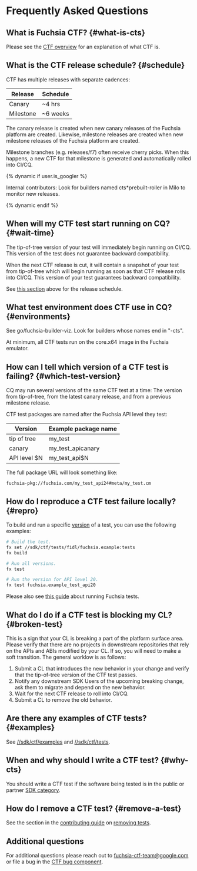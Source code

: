 # Frequently Asked Questions

## What is Fuchsia CTF? {#what-is-cts}

Please see the [CTF overview] for an explanation of what CTF is.

## What is the CTF release schedule? {#schedule}

CTF has multiple releases with separate cadences:

| Release  | Schedule |
|----------|----------|
| Canary   | ~4 hrs   |
| Milestone| ~6 weeks |

The canary release is created when new canary releases of the Fuchsia platform
are created. Likewise, milestone releases are created when new milestone releases
of the Fuchsia platform are created.

Milestone branches (e.g. releases/f7) often receive cherry picks. When this
happens, a new CTF for that milestone is generated and automatically rolled
into CI/CQ.

{% dynamic if user.is_googler %}

Internal contributors: Look for builders named cts*prebuilt-roller in Milo
to monitor new releases.

{% dynamic endif %}

## When will my CTF test start running on CQ? {#wait-time}

The tip-of-tree version of your test will immediately begin running on CI/CQ.
This version of the test does not guarantee backward compatibility.

When the next CTF release is cut, it will contain a snapshot of your test from
tip-of-tree which will begin running as soon as that CTF release rolls into
CI/CQ.  This version of your test guarantees backward compatibility.

See [this section](#schedule) above for the release schedule.

## What test environment does CTF use in CQ? {#environments}

See go/fuchsia-builder-viz. Look for builders whose names end in "-cts".

At minimum, all CTF tests run on the core.x64 image in the Fuchsia emulator.

## How can I tell which version of a CTF test is failing? {#which-test-version}

CQ may run several versions of the same CTF test at a time: The version from
tip-of-tree, from the latest canary release, and from a previous milestone
release.

CTF test packages are named after the Fuchsia API level they test:

| Version | Example package name |
|-|-|
| tip of tree  | my_test |
| canary       | my_test_apicanary |
| API level $N | my_test_api$N |

The full package URL will look something like:

```text
fuchsia-pkg://fuchsia.com/my_test_api24#meta/my_test.cm
```

## How do I reproduce a CTF test failure locally? {#repro}

To build and run a specific [version](#which-test-version) of a test, you can
use the following examples:

```sh
# Build the test.
fx set //sdk/ctf/tests/fidl/fuchsia.example:tests
fx build

# Run all versions.
fx test

# Run the version for API level 20.
fx test fuchsia.example_test_api20
```

Please also see [this guide][run_fuchsia_tests] about running Fuchsia tests.

## What do I do if a CTF test is blocking my CL? {#broken-test}

This is a sign that your CL is breaking a part of the platform surface area.
Please verify that there are no projects in downstream repositories that rely
on the APIs and ABIs modified by your CL. If so, you will need to make a
soft transition. The general worklow is as follows:

1. Submit a CL that introduces the new behavior in your change and verify that
   the tip-of-tree version of the CTF test passes.
1. Notify any downstream SDK Users of the upcoming breaking change, ask them to
   migrate and depend on the new behavior.
1. Wait for the next CTF release to roll into CI/CQ.
1. Submit a CL to remove the old behavior.

## Are there any examples of CTF tests? {#examples}

See [//sdk/ctf/examples] and [//sdk/ctf/tests].

## When and why should I write a CTF test? {#why-cts}

You should write a CTF test if the software being tested is in the public or
partner [SDK category].

## How do I remove a CTF test? {#remove-a-test}

See the section in the [contributing guide](contributing_tests.md) on
[removing tests](contributing_tests.md#remove-a-test).

## Additional questions

For additional questions please reach out to <fuchsia-ctf-team@google.com> or
file a bug in the [CTF bug component].

[CTF bug component]: https://bugs.fuchsia.dev/p/fuchsia/issues/entry?template=Fuchsia+Compatibility+Test+Suite+%28CTS%29
[CTF overview]: /docs/development/testing/ctf/overview.md
[run_fuchsia_tests]: /docs/development/testing/run_fuchsia_tests.md
[//sdk/ctf/examples]: /sdk/ctf/tests/examples/
[//sdk/ctf/tests]: /sdk/ctf/tests/
[SDK category]: /docs/contribute/sdk/categories.md
